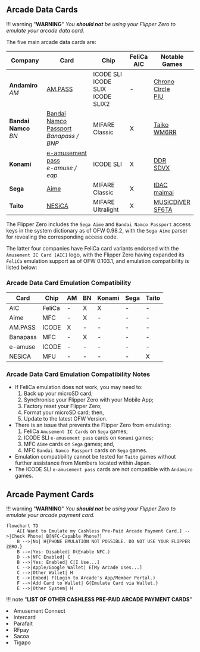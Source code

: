 ## Arcade Data Cards
!!! warning "**WARNING**"
    *You __should not__ be using your Flipper Zero to emulate your arcade data card.*

The five main arcade data cards are:

| Company | Card | Chip | FeliCa<br>AIC | Notable<br>Games |
| ----------- | ---------- | ------------ | ----------- | ----------- |
| **Andamiro**<br>*AM* | [AM.PASS](https://am-pass.net/) | ICODE SLI<br>ICODE SLIX<br>ICODE SLIX2 | - | [Chrono Circle](https://chrono-circle.com/)<br>[PIU](https://piugame.com/) |
| **Bandai Namco**<br>*BN* | [Bandai Namco Passport](https://banapass.net/setlocale/en/)<br>*Banapass / BNP* | MIFARE Classic | X | [Taiko](https://donderhiroba.jp/login.php)<br>[WM6RR](https://wanganmaxi-official.com/wanganmaxi6rr/en/) |
| **Konami** | [e-amusement pass](https://p.eagate.573.jp/index.html)<br>*e-amuse / eap*| ICODE SLI | X | [DDR](https://p.eagate.573.jp/game/ddr/ddrworld/top/index.html)<br>[SDVX](https://p.eagate.573.jp/game/sdvx/vi/) |
| **Sega** | [Aime](https://my-aime.net/en/) | MIFARE Classic | X | [IDAC](https://initiald.sega.jp/inidac/)<br>[maimai](https://maimai.sega.com/) |
| **Taito** | [NESiCA](https://nesica.net/) | MIFARE Ultralight | X | [MUSiCDiVER](https://musicdiver.jp/index.html)<br>[SF6TA](https://sf6ta.jp/) |

The Flipper Zero includes the `Sega Aime` and `Bandai Namco Passport` access keys in the system dictionary as of OFW 0.98.2, with the `Sega Aime` parser for revealing the corresponding access code.

The latter four companies have FeliCa card variants endorsed with the `Amusement IC Card [AIC]` logo, with the Flipper Zero having expanded its `FeliCa` emulation support as of OFW 0.103.1, and emulation compatibility is listed below:

### Arcade Data Card Emulation Compatibility
| Card | Chip | AM | BN | Konami | Sega | Taito |
| ---------- | ---------- | ---------- | ---------- | ---------- | ---------- | ---------- |
| AIC | FeliCa | - | X | X | - | - | 
| Aime | MFC | - | X | - | - | - |
| AM.PASS | ICODE | X | - | - | - | - |  
| Banapass | MFC | - | X | - | - | - |
| e-amuse | ICODE | - | - | - | - | - |
| NESiCA | MFU | - | - | - | - | X |

### Arcade Data Card Emulation Compatibility Notes
- If FeliCa emulation does not work, you may need to:
    1. Back up your microSD card;
    1. Synchronise your Flipper Zero with your Mobile App;
    1. Factory reset your Flipper Zero;
    1. Format your microSD card; then,
    1. Update to the latest OFW Version.
- There is an issue that prevents the Flipper Zero from emulating:
    1. FeliCa `Amusement IC Cards` on `Sega` games;
    1. ICODE SLI `e-amusement pass` cards on `Konami` games;
    1. MFC `Aime` cards on `Sega` games; and,
    1. MFC `Bandai Namco Passport` cards on `Sega` games.
- Emulation compatibility cannot be tested for `Taito` games without further assistance from Members located within Japan.
- The ICODE SLI `e-amusement pass` cards are not compatible with `Andamiro` games.

## Arcade Payment Cards
!!! warning "**WARNING**"
    *You __should not__ be using your Flipper Zero to emulate your arcade payment card.*
``` mermaid
flowchart TD
    A[I Want to Emulate my Cashless Pre-Paid Arcade Payment Card.] -->|Check Phone| B[NFC-Capable Phone?]
    B -->|No| H{PHONE EMULATION NOT POSSIBLE. DO NOT USE YOUR FLIPPER ZERO.}
    B -->|Yes: Disabled| D(Enable NFC.)
    D -->|NFC Enabled| C
    B -->|Yes: Enabled| C[I Use...]
    C -->|Apple/Google Wallet| E[My Arcade Uses...]
    C -->|Other Wallet| H
    E -->|Embed| F(Login to Arcade's App/Member Portal.)
    F -->|Add Card to Wallet| G{Emulate Card via Wallet.}
    E -->|Other System| H
```
!!! note "**LIST OF OTHER CASHLESS PRE-PAID ARCADE PAYMENT CARDS**"
    <li>Amusement Connect</li><li>intercard</li><li>Parafait</li><li>RFpay</li><li>Sacoa</li><li>Tigapo</li> 
